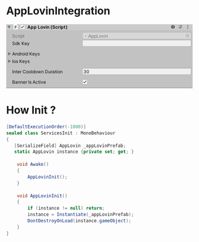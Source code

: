 # AppLovinIntegration
![alt text](screen.PNG)

# How Init ?
```csharp
[DefaultExecutionOrder(-1000)]
sealed class ServicesInit : MonoBehaviour
{
   [SerializeField] AppLovin _appLovinPrefab;
   static AppLovin instance {private set; get; }

    void Awake()
    {
        AppLovinInit();
    }
    
    void AppLovinInit()
    {
        if (instance != null) return;
        instance = Instantiate(_appLovinPrefab);
        DontDestroyOnLoad(instance.gameObject);
    }
}
```
